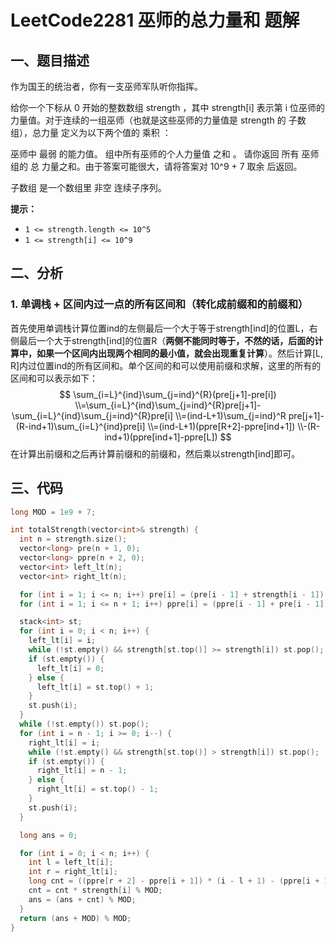 # LeetCode2281 巫师的总力量和 题解

## 一、题目描述

作为国王的统治者，你有一支巫师军队听你指挥。

给你一个下标从 0 开始的整数数组 strength ，其中 strength[i] 表示第 i 位巫师的力量值。对于连续的一组巫师（也就是这些巫师的力量值是 strength 的 子数组），总力量 定义为以下两个值的 乘积 ：

巫师中 最弱 的能力值。
组中所有巫师的个人力量值 之和 。
请你返回 所有 巫师组的 总 力量之和。由于答案可能很大，请将答案对 10^9 + 7 取余 后返回。

子数组 是一个数组里 非空 连续子序列。

**提示：**

- `1 <= strength.length <= 10^5`
- `1 <= strength[i] <= 10^9`



## 二、分析

### 1. 单调栈 + 区间内过一点的所有区间和（转化成前缀和的前缀和）

首先使用单调栈计算位置ind的左侧最后一个大于等于strength[ind]的位置L，右侧最后一个大于strength[ind]的位置R（**两侧不能同时等于，不然的话，后面的计算中，如果一个区间内出现两个相同的最小值，就会出现重复计算**）。然后计算[L, R]内过位置ind的所有区间和。单个区间的和可以使用前缀和求解，这里的所有的区间和可以表示如下：
$$
\sum_{i=L}^{ind}\sum_{j=ind}^{R}(pre[j+1]-pre[i])
\\=\sum_{i=L}^{ind}\sum_{j=ind}^{R}pre[j+1]-\sum_{i=L}^{ind}\sum_{j=ind}^{R}pre[i]
\\=(ind-L+1)\sum_{j=ind}^R pre[j+1]-(R-ind+1)\sum_{i=L}^{ind}pre[i]
\\=(ind-L+1)(ppre[R+2]-ppre[ind+1])
\\-(R-ind+1)(ppre[ind+1]-ppre[L])
$$
在计算出前缀和之后再计算前缀和的前缀和，然后乘以strength[ind]即可。



## 三、代码

```c++
long MOD = 1e9 + 7;

int totalStrength(vector<int>& strength) {
  int n = strength.size();
  vector<long> pre(n + 1, 0);
  vector<long> ppre(n + 2, 0);
  vector<int> left_lt(n);
  vector<int> right_lt(n);

  for (int i = 1; i <= n; i++) pre[i] = (pre[i - 1] + strength[i - 1]) % MOD;
  for (int i = 1; i <= n + 1; i++) ppre[i] = (ppre[i - 1] + pre[i - 1]) % MOD;

  stack<int> st;
  for (int i = 0; i < n; i++) {
    left_lt[i] = i;
    while (!st.empty() && strength[st.top()] >= strength[i]) st.pop();
    if (st.empty()) {
      left_lt[i] = 0;
    } else {
      left_lt[i] = st.top() + 1;
    }
    st.push(i);
  }
  while (!st.empty()) st.pop();
  for (int i = n - 1; i >= 0; i--) {
    right_lt[i] = i;
    while (!st.empty() && strength[st.top()] > strength[i]) st.pop();
    if (st.empty()) {
      right_lt[i] = n - 1;
    } else {
      right_lt[i] = st.top() - 1;
    }
    st.push(i);
  }

  long ans = 0;

  for (int i = 0; i < n; i++) {
    int l = left_lt[i];
    int r = right_lt[i];
    long cnt = ((ppre[r + 2] - ppre[i + 1]) * (i - l + 1) - (ppre[i + 1] - ppre[l]) * (r - i + 1)) % MOD;
    cnt = cnt * strength[i] % MOD;
    ans = (ans + cnt) % MOD;
  }
  return (ans + MOD) % MOD;
}
```

